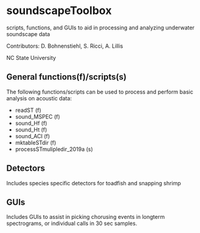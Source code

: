 # soundscapeToolbox
scripts, functions, and GUIs to aid in processing and analyzing underwater soundscape data

Contributors: D. Bohnenstiehl, S. Ricci, A. Lillis

NC State University

## General functions(f)/scripts(s)
The following functions/scripts can be used to process and perform basic analysis on acoustic data:
* readST (f)
* sound_MSPEC (f)
* sound_Hf (f)
* sound_Ht (f)
* sound_ACI (f)
* mktableSTdir (f)
* processSTmulipledir_2019a (s)

## Detectors
Includes species specific detectors for toadfish and snapping shrimp

## GUIs
Includes GUIs to assist in picking chorusing events in longterm spectrograms, or individual calls in 30 sec samples.
